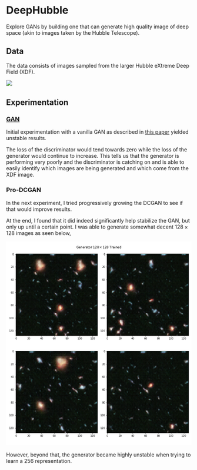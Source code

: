 # DeepHubble

Explore GANs by building one that can generate high quality image of deep space (akin to images taken by the Hubble Telescope).

## Data

The data consists of images sampled from the larger Hubble eXtreme Deep Field (XDF).

![](https://cdn.spacetelescope.org/archives/images/screen/heic1214a.jpg)

## Experimentation

### [GAN](https://github.com/antoniojkim/DeepHubble/tree/master/model/DCGAN.ipynb)

Initial experimentation with a vanilla GAN as described in [this paper](https://arxiv.org/pdf/1406.2661.pdf) yielded unstable results.

The loss of the discriminator would tend towards zero while the loss of the generator would continue to increase. This tells us that the generator is performing very poorly and the discriminator is catching on and is able to easily identify which images are being generated and which come from the XDF image.

### Pro-DCGAN

In the next experiment, I tried progressively growing the DCGAN to see if that would improve results.

At the end, I found that it did indeed significantly help stabilize the GAN, but only up until a certain point. I was able to generate somewhat decent $128 \times 128$ images as seen below,

![](images/generator_trained_128x128.png)

However, beyond that, the generator became highly unstable when trying to learn a 256 representation.
